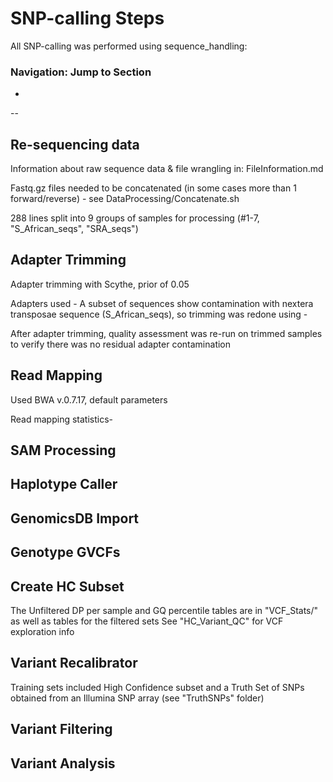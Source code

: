 # SNP-calling Steps

All SNP-calling was performed using sequence_handling: 

### Navigation: Jump to Section

- 

--

## Re-sequencing data

Information about raw sequence data & file wrangling in: FileInformation.md  

Fastq.gz files needed to be concatenated (in some cases more than 1 forward/reverse) - see DataProcessing/Concatenate.sh

288 lines split into 9 groups of samples for processing (#1-7, "S_African_seqs", "SRA_seqs")

## Adapter Trimming

Adapter trimming with Scythe, prior of 0.05

Adapters used -
A subset of sequences show contamination with nextera transposae sequence (S_African_seqs), so trimming was redone using - 

After adapter trimming, quality assessment was re-run on trimmed samples to verify there was no residual adapter contamination

## Read Mapping

Used BWA v.0.7.17, default parameters

Read mapping statistics-

## SAM Processing

## Haplotype Caller

## GenomicsDB Import

## Genotype GVCFs

## Create HC Subset

The Unfiltered DP per sample and GQ percentile tables are in "VCF_Stats/" as well as tables for the filtered sets
See "HC_Variant_QC" for VCF exploration info



## Variant Recalibrator
Training sets included High Confidence subset and a Truth Set of SNPs obtained from an Illumina SNP array (see "TruthSNPs" folder)

## Variant Filtering

## Variant Analysis
